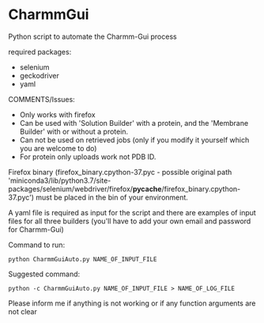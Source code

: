 # CharmmGui

Python script to automate the Charmm-Gui process 

required packages:
- selenium
- geckodriver
- yaml

COMMENTS/Issues:
- Only works with firefox
- Can be used with 'Solution Builder' with a protein, and the 'Membrane Builder' with or without a protein.
- Can not be used on retrieved jobs (only if you modify it yourself which you are welcome to do)
- For protein only uploads work not PDB ID.

Firefox binary (firefox_binary.cpython-37.pyc - possible original path 'miniconda3/lib/python3.7/site-packages/selenium/webdriver/firefox/__pycache__/firefox_binary.cpython-37.pyc') must be placed in the bin of your environment.

A yaml file is required as input for the script and there are examples of input files for all three builders (you'll have to add your own email and password for Charmm-Gui)

Command to run:
```
python CharmmGuiAuto.py NAME_OF_INPUT_FILE
```

Suggested command:
```
python -c CharmmGuiAuto.py NAME_OF_INPUT_FILE > NAME_OF_LOG_FILE
```

Please inform me if anything is not working or if any function arguments are not clear
